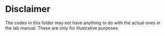 # Disclaimer

The codes in this folder may not have anything to do with the actual ones in the lab manual. These are only for illustrative purposes
